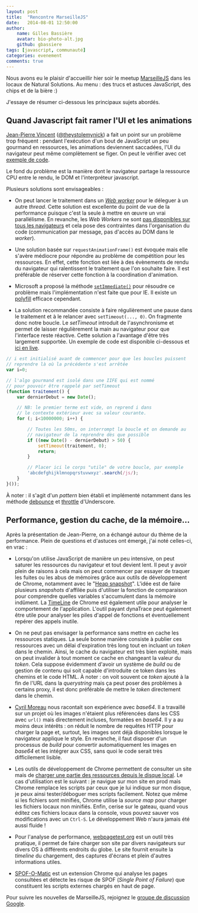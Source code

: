 ```yaml
---
layout: post
title:  "Rencontre MarseilleJS"
date:   2014-08-01 12:50:00
author:
    name: Gilles Bassière
    avatar: bio-photo-alt.jpg
    github: gbassiere
tags: [javascript, communauté]
categories: evenement
comments: true
---
```


Nous avons eu le plaisir d'accueillir hier soir le meetup [MarseilleJS] dans
les locaux de Natural Solutions. Au menu : des trucs et astuces JavaScript,
des chips et de la bière :)

J'essaye de résumer ci-dessous les principaux sujets abordés.

Quand Javascript fait ramer l'UI et les animations
--------------------------------------------------

[Jean-Pierre Vincent] ([@theystolemynick]) a fait un point sur un problème
trop fréquent : pendant l'exécution d'un bout de JavaScript un peu gourmand en
ressources, les animations deviennent saccadées, l'UI du navigateur peut même
complètement se figer. On peut le vérifier avec cet [exemple de
code][fiddle1].

Le fond du problème est la manière dont le navigateur partage la ressource CPU
entre le rendu, le DOM et l'interpréteur javascript.

Plusieurs solutions sont envisageables :

* On peut lancer le traitement dans un [*Web worker*] pour le déleguer
  à un autre *thread*. Cette solution est excellente du point de vue de la
  performance puisque c'est la seule à mettre en œuvre un vrai parallélisme. En
  revanche, les *Web Workers* ne sont [pas disponibles sur tous les
  navigateurs][workerdispo] et cela pose des contraintes dans l'organisation du
  code (communication par message, pas d'accès au DOM dans le *worker*).

* Une solution basée sur `requestAnimationFrame()` est évoquée mais elle
  s'avère médiocre pour répondre au problème de compétition pour les ressources.
  En effet, cette fonction est liée à des évènements de rendu du navigateur qui
  ralentissent le traitement que l'on souhaite faire. Il est préférable de
  réserver cette fonction à la coordination d'animation.

* Microsoft a proposé la méthode [`setImmediate()`] pour résoudre ce problème
  mais l'implémentation n'est faite que pour IE. Il existe un
  [polyfill][polyfillSI] efficace cependant.

* La solution recommandée consiste à faire régulièrement une pause dans
  le traitement et à le relancer avec `setTimeout(..., 0)`. On fragmente donc
  notre boucle. Le *setTimeout* introduit de l'asynchronisme et permet de
  laisser régulièrement la main au navigateur pour que l'interface reste
  réactive. Cette solution a l'avantage d'être très largement supportée. Un 
  exemple de code est disponible ci-dessous et [ici en live][fiddle2].

~~~ js
// i est initialisé avant de commencer pour que les boucles puissent
// reprendre là où la précédente s'est arrêtée
var i=0;

// l'algo gourmand est isolé dans une IIFE qui est nommé
// pour pouvoir être rappelé par setTimeout
(function traitement() {
    var dernierDebut = new Date();

    // NB: le premier terme est vide, on reprend i dans
    // le contexte extérieur avec sa valeur courante.
    for (; i<10000000; i++) {

        // Toutes les 50ms, on interrompt la boucle et on demande au
        // navigateur de la reprendre dès que possible
        if ((new Date() - dernierDebut) > 50) {
            setTimeout(traitement, 0);
            return;
        }

        // Placer ici le corps "utile" de votre boucle, par exemple
        'abcdefghijklmnopqrstuvwxyz'.search(/js/);
    }
}());
~~~

À noter : il s'agit d'un *pattern* bien établi et implémenté notamment dans les
méthode [debounce] et [throttle] d'Underscore.

Performance, gestion du cache, de la mémoire...
-----------------------------------------------

Après la présentation de Jean-Pierre, on a échangé autour du thème de la
performance. Plein de questions et d'astuces ont émergé, j'ai noté celles-ci,
en vrac :

* Lorsqu'on utilise JavaScript de manière un peu intensive, on peut saturer les
ressources du navigateur et tout devient lent. Il peut y avoir plein de raisons
à cela mais on peut commencer par essayer de traquer les fuites ou les abus de
mémoires grâce aux outils de développement de Chrome, notamment avec le "[Heap
snapshot]". L'idée est de faire plusieurs *snapshots* d'affilée puis d'utiliser
la fonction de comparaison pour comprendre quelles variables s'accumulent dans
la mémoire indûment. La [TimeLine] de Chrome est également utile pour analyser
le comportement de l'application. L'outil payant dynaTrace peut également être
utile pour analyser les piles d'appel de fonctions et éventuellement repérer
des appels inutile.

* On ne peut pas envisager la performance sans mettre en cache les ressources
statiques. La seule bonne manière consiste à publier ces ressources avec un
délai d'expiration très long tout en incluant un *token* dans le chemin. Ainsi,
le cache du navigateur est très bien exploité, mais on peut invalider à tout
moment ce cache en changeant la valeur du *token*. Cela suppose évidemment
d'avoir un système de *build* ou de gestion de contenu qui soit capable
d'introduite ce token dans les chemins et le code HTML. À noter : on voit
souvent ce *token* ajouté à la fin de l'URL dans la *querystring* mais ça peut
poser des problèmes à certains proxy, il est donc préférable de mettre le
*token* directement dans le chemin.

* [Cyril Moreau] nous racontait son expérience avec *base64*. Il a travaillé
sur un projet où les images n'étaient plus référencées dans les CSS avec
`url()` mais directement incluses, formatées en *base64*. Il y a au moins
deux intérêts : on réduit le nombre de requêtes HTTP pour charger la page et,
surtout, les images sont déjà disponibles lorsque le navigateur applique le
style. En revanche, il faut disposer d'un processus de *build* pour convertir
automatiquement les images en *base64* et les intégrer aux CSS, sans quoi le
code serait très difficilement lisible.

* Les outils de développement de Chrome permettent de consulter un site mais de
[charger une partie des ressources depuis le disque local][workspaces]. Le cas
d'utilisation est le suivant : je navigue sur mon site en prod mais Chrome
remplace les scripts par ceux que je lui indique sur mon disque, je peux ainsi
tester/déboguer mes scripts facilement. Notez que même si les fichiers sont
minifiés, Chrome utilise la *source map* pour charger les fichiers locaux non
minifiés. Enfin, cerise sur le gateau, quand vous éditez ces fichiers locaux
dans la console, vous pouvez sauver vos modifications avec un `Ctrl-S`. Le
développement Web n'aura jamais été aussi fluide !

* Pour l'analyse de performance, [webpagetest.org] est un outil très pratique,
il permet de faire charger son site par divers navigateurs sur divers OS à
différents endroits du globe. Le site fournit ensuite la *timeline* du
chargement, des captures d'écrans et plein d'autres informations utiles.

* [SPOF-O-Matic] est un extension Chrome qui analyse les pages consultées et
détecte les risque de SPOF (*Single Point of Failure*) que constituent les
scripts externes chargés en haut de page.

Pour suivre les nouvelles de MarseilleJS, rejoignez le [groupe de discussion
Google].



[MarseilleJS]: http://francejs.org/MarseilleJS/
[Jean-Pierre Vincent]: http://braincracking.org
[@theystolemynick]: http://www.twitter.com/theystolemynick
[fiddle1]: http://jsfiddle.net/qucrnfv3/1/
[*Web worker*]: https://developer.mozilla.org/docs/Web/API/Worker
[workerdispo]: http://caniuse.com/#feat=webworkers
[`setImmediate()`]: http://msdn.microsoft.com/library/ie/hh920766.aspx
[polyfillSI]: https://github.com/YuzuJS/setImmediate
[fiddle2]: http://jsfiddle.net/qucrnfv3/2/
[debounce]: http://underscorejs.org/#debounce
[throttle]: http://underscorejs.org/#throttle
[Heap snapshot]: https://developer.chrome.com/devtools/docs/heap-profiling
[TimeLine]: https://developer.chrome.com/devtools/docs/timeline
[Cyril Moreau]: http://sojavascript.com/
[workspaces]: https://developer.chrome.com/devtools/docs/workspaces
[webpagetest.org]: http://www.webpagetest.org/
[SPOF-O-Matic]: https://chrome.google.com/webstore/detail/spof-o-matic/plikhggfbplemddobondkeogomgoodeg
[groupe de discussion Google]: https://groups.google.com/forum/?fromgroups#!forum/marseillejs
